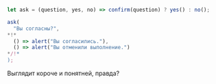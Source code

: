 
```js run
let ask = (question, yes, no) => confirm(question) ? yes() : no();

ask(
  "Вы согласны?",
*!*
  () => alert("Вы согласились."),
  () => alert("Вы отменили выполнение.")
*/!*
);
```

Выглядит короче и понятней, правда?
